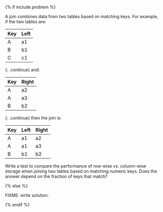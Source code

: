 {% if include.problem %}

A join combines data from two tables based on matching keys.
For example,
if the two tables are:

| Key | Left |
| --- | ---- |
| A   | a1   |
| B   | b1   |
| C   | c1   |

{: .continue}
and:

| Key | Right |
| --- | ----- |
| A   | a2    |
| A   | a3    |
| B   | b2    |

{: .continue}
then the join is:

| Key | Left | Right |
| --- | ---- | ----- |
| A   | a1   | a2    |
| A   | a1   | a3    |
| B   | b1   | b2    |

Write a test to compare the performance of row-wise vs. column-wise storage
when joining two tables based on matching numeric keys.
Does the answer depend on the fraction of keys that match?

{% else %}

FIXME: write solution.

{% endif %}
